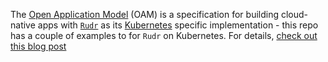 The [Open Application Model](https://oam.dev/) (OAM) is a specification for building cloud-native apps with [`Rudr`](https://github.com/oam-dev/rudr) as its [Kubernetes](https://kubernetes.io/) specific implementation - this repo has a couple of examples to for `Rudr` on Kubernetes. For details, [check out this blog post](https://dev.to/itnext/how-to-use-open-application-model-to-run-applications-on-kubernetes-2dln)